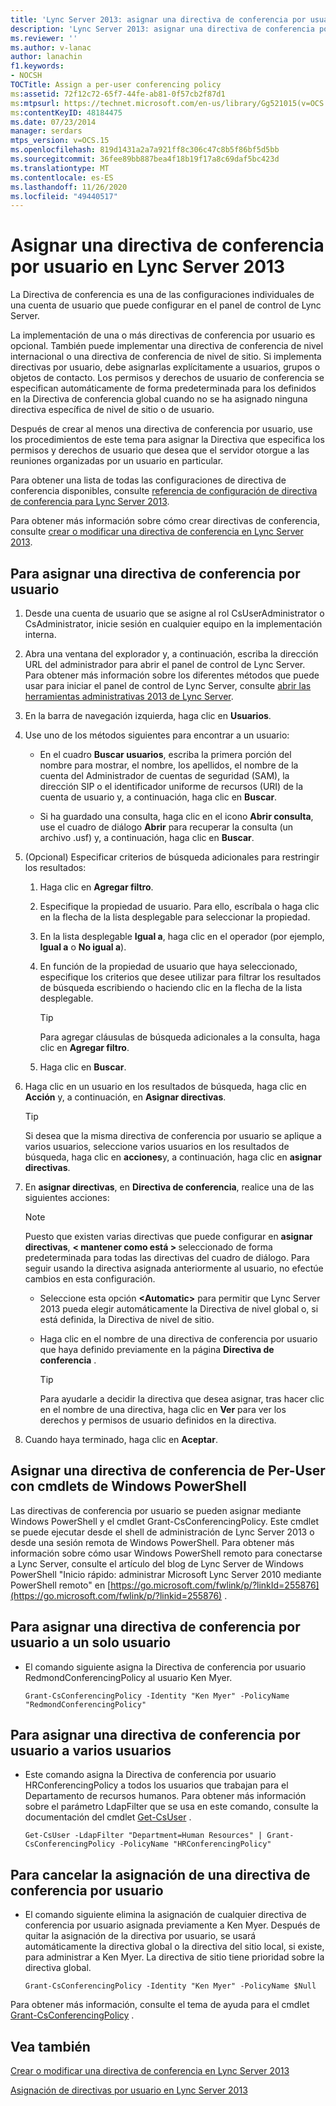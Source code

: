 ```yaml
---
title: 'Lync Server 2013: asignar una directiva de conferencia por usuario'
description: 'Lync Server 2013: asignar una directiva de conferencia por usuario.'
ms.reviewer: ''
ms.author: v-lanac
author: lanachin
f1.keywords:
- NOCSH
TOCTitle: Assign a per-user conferencing policy
ms:assetid: 72f12c72-65f7-44fe-ab81-0f57cb2f87d1
ms:mtpsurl: https://technet.microsoft.com/en-us/library/Gg521015(v=OCS.15)
ms:contentKeyID: 48184475
ms.date: 07/23/2014
manager: serdars
mtps_version: v=OCS.15
ms.openlocfilehash: 819d1431a2a7a921ff8c306c47c8b5f86bf5d5bb
ms.sourcegitcommit: 36fee89bb887bea4f18b19f17a8c69daf5bc423d
ms.translationtype: MT
ms.contentlocale: es-ES
ms.lasthandoff: 11/26/2020
ms.locfileid: "49440517"
---
```

# <a name="assign-a-per-user-conferencing-policy-in-lync-server-2013"></a>Asignar una directiva de conferencia por usuario en Lync Server 2013

 


La Directiva de conferencia es una de las configuraciones individuales de una cuenta de usuario que puede configurar en el panel de control de Lync Server.

La implementación de una o más directivas de conferencia por usuario es opcional. También puede implementar una directiva de conferencia de nivel internacional o una directiva de conferencia de nivel de sitio. Si implementa directivas por usuario, debe asignarlas explícitamente a usuarios, grupos o objetos de contacto. Los permisos y derechos de usuario de conferencia se especifican automáticamente de forma predeterminada para los definidos en la Directiva de conferencia global cuando no se ha asignado ninguna directiva específica de nivel de sitio o de usuario.

Después de crear al menos una directiva de conferencia por usuario, use los procedimientos de este tema para asignar la Directiva que especifica los permisos y derechos de usuario que desea que el servidor otorgue a las reuniones organizadas por un usuario en particular.

Para obtener una lista de todas las configuraciones de directiva de conferencia disponibles, consulte [referencia de configuración de directiva de conferencia para Lync Server 2013](lync-server-2013-conferencing-policy-settings-reference.md).

Para obtener más información sobre cómo crear directivas de conferencia, consulte [crear o modificar una directiva de conferencia en Lync Server 2013](lync-server-2013-create-or-modify-a-conferencing-policy.md).

## <a name="to-assign-a-per-user-conferencing-policy"></a>Para asignar una directiva de conferencia por usuario

1.  Desde una cuenta de usuario que se asigne al rol CsUserAdministrator o CsAdministrator, inicie sesión en cualquier equipo en la implementación interna.

2.  Abra una ventana del explorador y, a continuación, escriba la dirección URL del administrador para abrir el panel de control de Lync Server. Para obtener más información sobre los diferentes métodos que puede usar para iniciar el panel de control de Lync Server, consulte [abrir las herramientas administrativas 2013 de Lync Server](lync-server-2013-open-lync-server-administrative-tools.md).

3.  En la barra de navegación izquierda, haga clic en **Usuarios**.

4.  Use uno de los métodos siguientes para encontrar a un usuario:
    
      - En el cuadro **Buscar usuarios**, escriba la primera porción del nombre para mostrar, el nombre, los apellidos, el nombre de la cuenta del Administrador de cuentas de seguridad (SAM), la dirección SIP o el identificador uniforme de recursos (URI) de la cuenta de usuario y, a continuación, haga clic en **Buscar**.
    
      - Si ha guardado una consulta, haga clic en el icono **Abrir consulta**, use el cuadro de diálogo **Abrir** para recuperar la consulta (un archivo .usf) y, a continuación, haga clic en **Buscar**.

5.  (Opcional) Especificar criterios de búsqueda adicionales para restringir los resultados:
    
    1.  Haga clic en **Agregar filtro**.
    
    2.  Especifique la propiedad de usuario. Para ello, escríbala o haga clic en la flecha de la lista desplegable para seleccionar la propiedad.
    
    3.  En la lista desplegable **Igual a**, haga clic en el operador (por ejemplo, **Igual a** o **No igual a**).
    
    4.  En función de la propiedad de usuario que haya seleccionado, especifique los criterios que desee utilizar para filtrar los resultados de búsqueda escribiendo o haciendo clic en la flecha de la lista desplegable.
        

        > [!TIP]  
        > Para agregar cláusulas de búsqueda adicionales a la consulta, haga clic en <STRONG>Agregar filtro</STRONG>.

    
    5.  Haga clic en **Buscar**.

6.  Haga clic en un usuario en los resultados de búsqueda, haga clic en **Acción** y, a continuación, en **Asignar directivas**.
    

    > [!TIP]  
    > Si desea que la misma directiva de conferencia por usuario se aplique a varios usuarios, seleccione varios usuarios en los resultados de búsqueda, haga clic en <STRONG>acciones</STRONG>y, a continuación, haga clic en <STRONG>asignar directivas</STRONG>.



7.  En **asignar directivas**, en **Directiva de conferencia**, realice una de las siguientes acciones:
    

    > [!NOTE]  
    > Puesto que existen varias directivas que puede configurar en <STRONG>asignar directivas</STRONG>, <STRONG> &lt; mantener como está &gt; </STRONG> seleccionado de forma predeterminada para todas las directivas del cuadro de diálogo. Para seguir usando la directiva asignada anteriormente al usuario, no efectúe cambios en esta configuración.

    
      - Seleccione esta opción **\<Automatic\>** para permitir que Lync Server 2013 pueda elegir automáticamente la Directiva de nivel global o, si está definida, la Directiva de nivel de sitio.
    
      - Haga clic en el nombre de una directiva de conferencia por usuario que haya definido previamente en la página **Directiva de conferencia** .
        

        > [!TIP]  
        > Para ayudarle a decidir la directiva que desea asignar, tras hacer clic en el nombre de una directiva, haga clic en <STRONG>Ver</STRONG> para ver los derechos y permisos de usuario definidos en la directiva.



8.  Cuando haya terminado, haga clic en **Aceptar**.

## <a name="assigning-a-per-user-conferencing-policy-by-using-windows-powershell-cmdlets"></a>Asignar una directiva de conferencia de Per-User con cmdlets de Windows PowerShell

Las directivas de conferencia por usuario se pueden asignar mediante Windows PowerShell y el cmdlet Grant-CsConferencingPolicy. Este cmdlet se puede ejecutar desde el shell de administración de Lync Server 2013 o desde una sesión remota de Windows PowerShell. Para obtener más información sobre cómo usar Windows PowerShell remoto para conectarse a Lync Server, consulte el artículo del blog de Lync Server de Windows PowerShell "Inicio rápido: administrar Microsoft Lync Server 2010 mediante PowerShell remoto" en [https://go.microsoft.com/fwlink/p/?linkId=255876](https://go.microsoft.com/fwlink/p/?linkid=255876) .

## <a name="to-assign-a-per-user-conferencing-policy-to-a-single-user"></a>Para asignar una directiva de conferencia por usuario a un solo usuario

  - El comando siguiente asigna la Directiva de conferencia por usuario RedmondConferencingPolicy al usuario Ken Myer.
    
        Grant-CsConferencingPolicy -Identity "Ken Myer" -PolicyName "RedmondConferencingPolicy"

## <a name="to-assign-a-per-user-conferencing-policy-to-multiple-users"></a>Para asignar una directiva de conferencia por usuario a varios usuarios

  - Este comando asigna la Directiva de conferencia por usuario HRConferencingPolicy a todos los usuarios que trabajan para el Departamento de recursos humanos. Para obtener más información sobre el parámetro LdapFilter que se usa en este comando, consulte la documentación del cmdlet [Get-CsUser](https://technet.microsoft.com/library/gg398125\(v=ocs.15\)) .
    
        Get-CsUser -LdapFilter "Department=Human Resources" | Grant-CsConferencingPolicy -PolicyName "HRConferencingPolicy"

## <a name="to-unassign-a-per-user-conferencing-policy"></a>Para cancelar la asignación de una directiva de conferencia por usuario

  - El comando siguiente elimina la asignación de cualquier directiva de conferencia por usuario asignada previamente a Ken Myer. Después de quitar la asignación de la directiva por usuario, se usará automáticamente la directiva global o la directiva del sitio local, si existe, para administrar a Ken Myer. La directiva de sitio tiene prioridad sobre la directiva global.
    
        Grant-CsConferencingPolicy -Identity "Ken Myer" -PolicyName $Null

Para obtener más información, consulte el tema de ayuda para el cmdlet [Grant-CsConferencingPolicy](https://technet.microsoft.com/library/gg425937\(v=ocs.15\)) .

## <a name="see-also"></a>Vea también


[Crear o modificar una directiva de conferencia en Lync Server 2013](lync-server-2013-create-or-modify-a-conferencing-policy.md)  


[Asignación de directivas por usuario en Lync Server 2013](lync-server-2013-assigning-per-user-policies.md)

